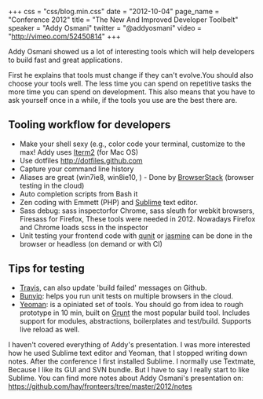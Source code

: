 +++
css = "css/blog.min.css"
date = "2012-10-04"
page_name = "Conference 2012"
title = "The New And Improved Developer Toolbelt"
speaker = "Addy Osmani"
twitter = "@addyosmani"
video = "http://vimeo.com/52450814"
+++
<p>Addy Osmani showed us a lot of interesting tools which will help developers to build fast and great applications.</p><p>First he explains that tools must change if they can't evolve.You should also choose your tools well. The less time you can spend on repetitive tasks the more time you can spend on development. This also means that you have to ask yourself once in a while, if the tools you use are the best there are.</p><h2>Tooling workflow for developers</h2><ul><li>Make your shell sexy (e.g., color code your terminal, customize to the max! Addy uses <a href="http://www.iterm2.com">Iterm2</a> (for Mac OS)</li><li>Use dotfiles <a href="http://dotfiles.github.com">http://dotfiles.github.com</a></li><li>Capture your command line history</li><li>Aliases are great (win7ie8, win8ie10, ) - Done by <a href="http://www.browserstack.com/">BrowserStack</a> (browser testing in the cloud)</li><li>Auto completion scripts from Bash it</li><li>Zen coding with Emmett (PHP) and <a href="http://www.sublimetext.com/">Sublime</a> text editor.</li><li>Sass debug: <span class="old">sass inspectorfor Chrome, sass sleuth for webkit browsers, Firesass for Firefox,</span> These tools were needed in 2012. Nowadays Firefox and Chrome loads scss in the inspector</li><li>Unit testing your frontend code with <a href="http://qunitjs.com/">qunit</a> or <a href="http://pivotal.github.com/jasmine/">jasmine</a> can be done in the browser or headless (on demand or with CI)</li></ul><h2>Tips for testing</h2><ul><li><a href="https://travis-ci.org/">Travis</a>, can also update 'build failed' messages on Github.</li><li><a href="http://ryanseddon.github.com/bunyip/">Bunyip</a>: helps you run unit tests on multiple browsers in the cloud.</li><li><a href="http://yeoman.io">Yeoman</a>: is a opiniated set of tools. You should go from idea to rough prototype in 10 min, built on <a href="http://gruntjs.com/">Grunt</a> the most popular build tool. Includes support for modules, abstractions, boilerplates and test/build. Supports live reload as well.</li></ul><p>I haven't covered everything of Addy's presentation. I was more interested how he used Sublime text editor and Yeoman, that I stopped writing down notes. After the conference I first installed Sublime. I normally use Textmate, Because I like its GUI and SVN bundle. But I have to say I really start to like Sublime. You can find more notes about Addy Osmani's presentation on: <a href="https://github.com/hay/fronteers/tree/master/2012/notes" class="external-link">https://github.com/hay/fronteers/tree/master/2012/notes</a></p>